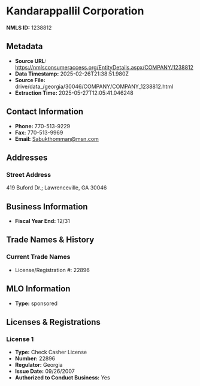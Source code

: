 # Kandarappallil Corporation

**NMLS ID:** 1238812

## Metadata
- **Source URL:** https://nmlsconsumeraccess.org/EntityDetails.aspx/COMPANY/1238812
- **Data Timestamp:** 2025-02-26T21:38:51.980Z
- **Source File:** drive/data_/georgia/30046/COMPANY/COMPANY_1238812.html
- **Extraction Time:** 2025-05-27T12:05:41.046248

## Contact Information
- **Phone:** 770-513-9229
- **Fax:** 770-513-9969
- **Email:** Sabukthomman@msn.com

## Addresses
### Street Address
419 Buford Dr.; Lawrenceville, GA 30046

## Business Information
- **Fiscal Year End:** 12/31

## Trade Names & History
### Current Trade Names
- License/Registration #: 22896

## MLO Information
- **Type:** sponsored

## Licenses & Registrations

### License 1
- **Type:** Check Casher License
- **Number:** 22896
- **Regulator:** Georgia
- **Issue Date:** 09/26/2007
- **Authorized to Conduct Business:** Yes
